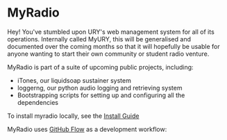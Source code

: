 MyRadio
=======

Hey! You've stumbled upon URY's web management system for all of its operations.
Internally called MyURY, this will be generalised and documented over the
coming months so that it will hopefully be usable for anyone wanting to start
their own community or student radio venture.

MyRadio is part of a suite of upcoming public projects, including:
- iTones, our liquidsoap sustainer system
- loggerng, our python audio logging and retrieving system
- Bootstrapping scripts for setting up and configuring all the dependencies

To install myradio locally, see the [Install Guide](docs/install.md)

MyRadio uses [GitHub Flow](https://guides.github.com/overviews/flow/) as a development workflow:
